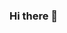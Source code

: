 ### Hi there 👋

<!--
**Nhlanhlajunior100/Nhlanhlajunior100** is a ✨ _special_ ✨ repository because its `README.md` (this file) appears on your GitHub profile.

Here are some ideas to get you started:

- 🔭 I’m a recent graduate interested in big data analytics and artificial intelligence.
- 🌱 I love learning more about the world we live in and all live in general.
- 📫 How to reach me: Nhlanhlajunior100@gmail.com
- ⚡ Fun fact: I'm a big WWE fan. 
-->
